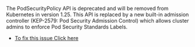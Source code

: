 The PodSecurityPolicy API is deprecated and will be removed from Kubernetes in version 1.25. This API is replaced by a new built-in admission controller (KEP-2579: Pod Security Admission Control) which allows cluster admins to enforce Pod Security Standards Labels.

* [To fix this issue Click here](https://sdk.operatorframework.io/docs/best-practices/pod-security-standards/)